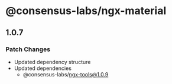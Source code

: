 # @consensus-labs/ngx-material

## 1.0.7

### Patch Changes

- Updated dependency structure
- Updated dependencies
  - @consensus-labs/ngx-tools@1.0.9
